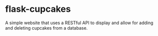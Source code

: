 # flask-cupcakes
A simple website that uses a RESTful API to display and allow for adding and deleting cupcakes from a database.
